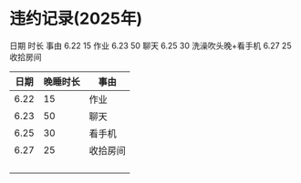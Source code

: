 # 违约记录(2025年)
日期 时长 事由 
6.22 15 作业
6.23 50  聊天
6.25 30 洗澡吹头晚+看手机
6.27 25 收拾房间

| 日期 | 晚睡时长 | 事由 |
| --- | --- | --- |
| 6.22 | 15 | 作业 |
| 6.23 | 50 | 聊天 |
| 6.25 | 30 | 看手机 |
| 6.27 | 25 | 收拾房间 |
| | | | 
| | | |
| | | |
| | | |
